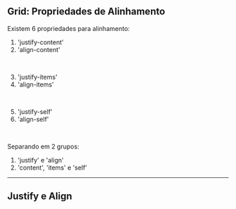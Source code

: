 ## Grid: Propriedades de Alinhamento

Existem 6 propriedades para alinhamento:
1. 'justify-content'
2. 'align-content'

<br>

3. 'justify-items'
4. 'align-items'

<br>

5. 'justify-self'
6. 'align-self'

<br>

Separando em 2 grupos:
1. 'justify' e 'align'
2. 'content', 'items' e 'self'

---

## Justify e Align